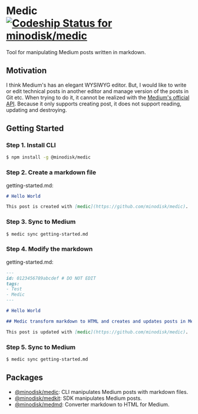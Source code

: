 # Medic [ ![Codeship Status for minodisk/medic](https://app.codeship.com/projects/4f57d400-c917-0135-1586-5e72f9d08083/status?branch=master)](https://app.codeship.com/projects/261653)

Tool for manipulating Medium posts written in markdown.

## Motivation

I think Medium's has an elegant WYSIWYG editor. But, I would like to write or edit technical posts in another editor and manage version of the posts in Git etc. When trying to do it, it cannot be realized with the [Medium's official API](https://github.com/Medium/medium-api-docs). Because it only supports creating post, it does not support reading, updating and destroying.

## Getting Started

### Step 1. Install CLI

```sh
$ npm install -g @minodisk/medic
```

### Step 2. Create a markdown file

getting-started.md:

```markdown
# Hello World

This post is created with [medic](https://github.com/minodisk/medic).
```

### Step 3. Sync to Medium

```sh
$ medic sync getting-started.md
```

### Step 4. Modify the markdown

getting-started.md:

```markdown
---
id: 0123456789abcdef # DO NOT EDIT
tags:
- Test
- Medic
---

# Hello World

## Medic transform markdown to HTML and creates and updates posts in Medium.

This post is updated with [medic](https://github.com/minodisk/medic).
```

### Step 5. Sync to Medium

```sh
$ medic sync getting-started.md
```

## Packages

* [@minodisk/medic](packages/medic): CLI manipulates Medium posts with markdown files.
* [@minodisk/medkit](packages/medkit): SDK manipulates Medium posts.
* [@minodisk/medmd](packages/medmd): Converter markdown to HTML for Medium.
